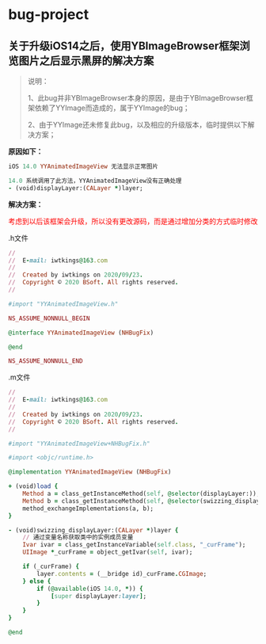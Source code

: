 # bug-project

## 关于升级iOS14之后，使用YBImageBrowser框架浏览图片之后显示黑屏的解决方案

> 说明：
>
> 1、此bug并非YBImageBrowser本身的原因，是由于YBImageBrowser框架依赖了YYImage而造成的，属于YYImage的bug；
>
> 2、由于YYImage还未修复此bug，以及相应的升级版本，临时提供以下解决方案；

**原因如下：**
```ruby
iOS 14.0 YYAnimatedImageView 无法显示正常图片

14.0 系统调用了此方法，YYAnimatedImageView没有正确处理
- (void)displayLayer:(CALayer *)layer;
```

**解决方案：**
<div style="color:red">考虑到以后该框架会升级，所以没有更改源码，而是通过增加分类的方式临时修改</div> 

.h文件
```ruby
//
//  E-mail: iwtkings@163.com
//
//  Created by iwtkings on 2020/09/23.
//  Copyright © 2020 BSoft. All rights reserved.
//

#import "YYAnimatedImageView.h"

NS_ASSUME_NONNULL_BEGIN

@interface YYAnimatedImageView (NHBugFix)

@end

NS_ASSUME_NONNULL_END

```

.m文件
```ruby
//
//  E-mail: iwtkings@163.com
//
//  Created by iwtkings on 2020/09/23.
//  Copyright © 2020 BSoft. All rights reserved.
//

#import "YYAnimatedImageView+NHBugFix.h"

#import <objc/runtime.h>

@implementation YYAnimatedImageView (NHBugFix)

+ (void)load {
    Method a = class_getInstanceMethod(self, @selector(displayLayer:));
    Method b = class_getInstanceMethod(self, @selector(swizzing_displayLayer:));
    method_exchangeImplementations(a, b);
}

- (void)swizzing_displayLayer:(CALayer *)layer {
    // 通过变量名称获取类中的实例成员变量
    Ivar ivar = class_getInstanceVariable(self.class, "_curFrame");
    UIImage *_curFrame = object_getIvar(self, ivar);

    if (_curFrame) {
        layer.contents = (__bridge id)_curFrame.CGImage;
    } else {
        if (@available(iOS 14.0, *)) {
            [super displayLayer:layer];
        }
    }
}

@end

```